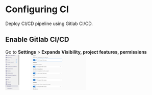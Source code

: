 # Configuring CI

Deploy CI/CD pipeline using Gitlab CI/CD.

## Enable Gitlab CI/CD

Go to **Settings** > **Expands Visibility, project features, permissions**\
<img src=enable-ci.PNG width="50%" height="50%"/>
